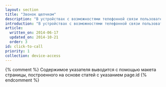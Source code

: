```yaml
---
layout: section
title: "Звонок щелчком"
description: "В устройствах с возможностями телефонной связи пользователи могут без труда связаться с вами, коснувшись телефонного номера. Эту функцию обычно называют звонок щелчком"
introduction: "В устройствах с возможностями телефонной связи пользователи могут без труда связаться с вами, коснувшись телефонного номера. Эту функцию обычно называют звонок щелчком"
article:
  written_on: 2014-06-17
  updated_on: 2014-10-21
  order: 3
id: click-to-call
priority: 1
collection: device-access
---
```


{% comment %}
Содержимое указателя выводится с помощью макета страницы, построенного на основе статей с указанием page.id
{% endcomment %}
